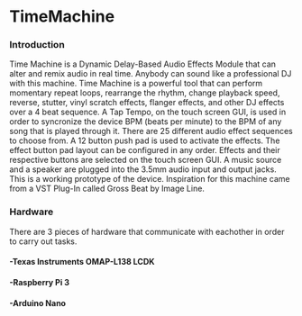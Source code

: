 # TimeMachine

### Introduction

Time Machine is a Dynamic Delay-Based Audio Effects Module that can alter and remix audio in real time. Anybody can sound like a professional DJ with this machine. Time Machine is a powerful tool that can perform momentary repeat loops, rearrange the rhythm, change playback speed, reverse, stutter, vinyl scratch effects, flanger effects, and other DJ effects over a 4 beat sequence. A Tap Tempo, on the touch screen GUI, is used in order to syncronize the device BPM (beats per minute) to the BPM of any song that is played through it. There are 25 different audio effect sequences to choose from. A 12 button push pad is used to activate the effects. The effect button pad layout can be configured in any order. Effects and their respective buttons are selected on the touch screen GUI. A music source and a speaker are plugged into the 3.5mm audio input and output jacks. This is a working prototype of the device. Inspiration for this machine came from a VST Plug-In called Gross Beat by Image Line. 

### Hardware

There are 3 pieces of hardware that communicate with eachother in order to carry out tasks. 

#### -Texas Instruments OMAP-L138 LCDK 
#### -Raspberry Pi 3 
#### -Arduino Nano
